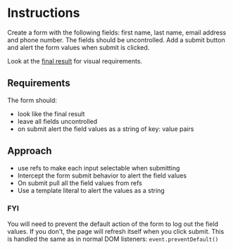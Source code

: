 # Instructions
Create a form with the following fields: first name, last name, email address and phone number.
The fields should be uncontrolled.
Add a submit button and alert the form values when submit is clicked.

Look at the [final result](https://k51kx02y2v.codesandbox.io/) for visual requirements.

## Requirements

The form should:
- look like the final result
- leave all fields uncontrolled
- on submit alert the field values as a string of key: value pairs

## Approach

- use refs to make each input selectable when submitting
- Intercept the form submit behavior to alert the field values
- On submit pull all the field values from refs
- Use a template literal to alert the values as a string

### FYI
You will need to prevent the default action of the form to log out the field values.
If you don't, the page will refresh itself when you click submit.
This is handled the same as in normal DOM listeners: `event.preventDefault()`